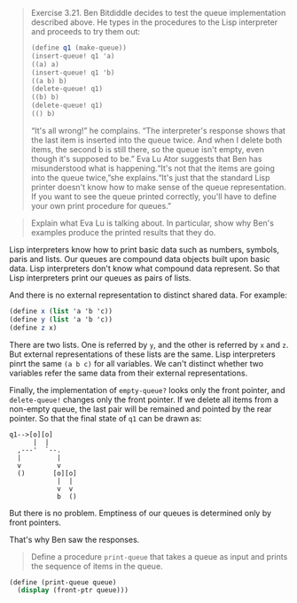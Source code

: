> Exercise 3.21.  Ben Bitdiddle decides to test the queue implementation
> described above. He types in the procedures to the Lisp interpreter and
> proceeds to try them out:
>
> ```scheme
> (define q1 (make-queue))
> (insert-queue! q1 'a)
> ((a) a)
> (insert-queue! q1 'b)
> ((a b) b)
> (delete-queue! q1)
> ((b) b)
> (delete-queue! q1)
> (() b)
> ```
>
> “It's all wrong!” he complains. “The interpreter's response shows that the
> last item is inserted into the queue twice. And when I delete both items, the
> second b is still there, so the queue isn't empty, even though it's supposed
> to be.” Eva Lu Ator suggests that Ben has misunderstood what is
> happening.“It's not that the items are going into the queue twice,”she
> explains.“It's just that the standard Lisp printer doesn't know how to make
> sense of the queue representation. If you want to see the queue printed
> correctly, you'll have to define your own print procedure for queues.”


> Explain what Eva Lu is talking about. In particular, show why Ben's examples
> produce the printed results that they do.

Lisp interpreters know how to print basic data such as numbers, symbols, paris
and lists.  Our queues are compound data objects built upon basic data.  Lisp
interpreters don't know what compound data represent.  So that Lisp
interpreters print our queues as pairs of lists.

And there is no external representation to distinct shared data.  For example:

```scheme
(define x (list 'a 'b 'c))
(define y (list 'a 'b 'c))
(define z x)
```

There are two lists.  One is referred by `y`, and the other is referred by `x`
and `z`.  But external representations of these lists are the same.  Lisp
interpreters pinrt the same `(a b c)` for all variables.  We can't distinct
whether two variables refer the same data from their external representations.

Finally, the implementation of `empty-queue?` looks only the front pointer, and
`delete-queue!` changes only the front pointer.  If we delete all items from
a non-empty queue, the last pair will be remained and pointed by the rear
pointer.  So that the final state of `q1` can be drawn as:

    q1-->[o][o]
          |  |
      ,---'  `--.
      |         |
      v         v
      ()       [o][o]
                |  |
                v  v
                b  ()

But there is no problem.  Emptiness of our queues is determined only by front
pointers.

That's why Ben saw the responses.


> Define a procedure `print-queue` that takes a queue as input and prints the
> sequence of items in the queue.

```scheme
(define (print-queue queue)
  (display (front-ptr queue)))
```
